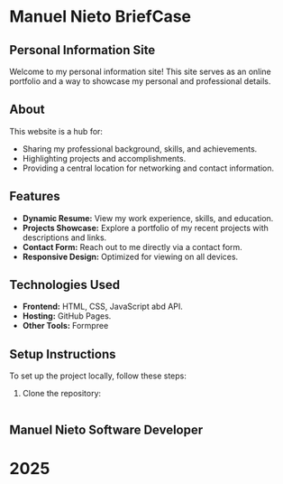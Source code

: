 # Manuel Nieto BriefCase

## Personal Information Site

Welcome to my personal information site! This site serves as an online portfolio and a way to showcase my personal and professional details.

## About

This website is a hub for:

- Sharing my professional background, skills, and achievements.
- Highlighting projects and accomplishments.
- Providing a central location for networking and contact   information.

## Features

- **Dynamic Resume:** View my work experience, skills, and education.
- **Projects Showcase:** Explore a portfolio of my recent projects with descriptions and links.
- **Contact Form:** Reach out to me directly via a contact form.
- **Responsive Design:** Optimized for viewing on all devices.

## Technologies Used

- **Frontend:** HTML, CSS, JavaScript abd API.
- **Hosting:** GitHub Pages.
- **Other Tools:** Formpree

## Setup Instructions

To set up the project locally, follow these steps:

1. Clone the repository:
   ```bash  git clone https://github.com/NietoDeveloper/BriefCase

##  Manuel Nieto Software Developer 

#    2025